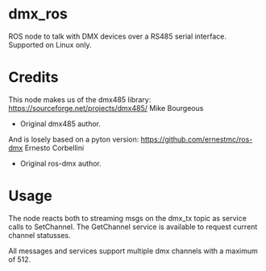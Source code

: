 # dmx_ros
ROS node to talk with DMX devices over a RS485 serial interface.
Supported on Linux only.

# Credits
This node makes us of the dmx485 library:
https://sourceforge.net/projects/dmx485/
Mike Bourgeous <nitrogen at users.sourceforge.net>
  - Original dmx485 author.

And is losely based on a pyton version:
https://github.com/ernestmc/ros-dmx
Ernesto Corbellini <ernestmc at github.com>
  - Original ros-dmx author.

# Usage
The node reacts both to streaming msgs on the dmx_tx topic as service calls to SetChannel.
The GetChannel service is available to request current channel statusses.

All messages and services support multiple dmx channels with a maximum of 512.
